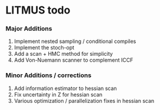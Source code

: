 # LITMUS todo

### Major Additions
1. Implement nested sampling / conditional compiles
2. Implement the stoch-opt
3. Add a scan + HMC method for simplicity
4. Add Von-Nuemann scanner to complement ICCF

### Minor Additions / corrections
1. Add information estimator to hessian scan
2. Fix uncertainty in Z for hessian scan
3. Various optimization / parallelization fixes in hessian scan